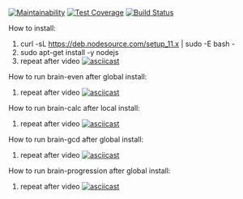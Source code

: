 [![Maintainability](https://api.codeclimate.com/v1/badges/af5e5f64998e3d6bfd52/maintainability)](https://codeclimate.com/github/botirk/project-lvl1-s486/maintainability)
[![Test Coverage](https://api.codeclimate.com/v1/badges/af5e5f64998e3d6bfd52/test_coverage)](https://codeclimate.com/github/botirk/project-lvl1-s486/test_coverage)
[![Build Status](https://travis-ci.org/botirk/project-lvl1-s486.svg?branch=master)](https://travis-ci.org/botirk/project-lvl1-s486)

How to install:
1. curl -sL https://deb.nodesource.com/setup_11.x | sudo -E bash -
2. sudo apt-get install -y nodejs
3. repeat after video
[![asciicast](https://asciinema.org/a/ZsnV0X8x5oGcnrvHoTSHoaIPw.svg)](https://asciinema.org/a/ZsnV0X8x5oGcnrvHoTSHoaIPw)

How to run brain-even after global install:
1. repeat after video
[![asciicast](https://asciinema.org/a/YNL5xmW45EauqoYJnRuR9dr3s.svg)](https://asciinema.org/a/YNL5xmW45EauqoYJnRuR9dr3s)

How to run brain-calc after local install:
1. repeat after video
[![asciicast](https://asciinema.org/a/JJWjjI50DCAkSBoR965gzp8ev.svg)](https://asciinema.org/a/JJWjjI50DCAkSBoR965gzp8ev)

How to run brain-gcd after global install:
1. repeat after video
[![asciicast](https://asciinema.org/a/9pPzzASTeGvf5gKsaq51A7YvC.svg)](https://asciinema.org/a/9pPzzASTeGvf5gKsaq51A7YvC)

How to run brain-progression after global install:
1. repeat after video
[![asciicast](https://asciinema.org/a/xW0TjlbNXJTlAoy1yo0cPU0Vm.svg)](https://asciinema.org/a/xW0TjlbNXJTlAoy1yo0cPU0Vm)